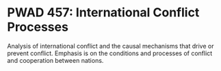 # PWAD 457: International Conflict Processes

Analysis of international conflict and the causal mechanisms that drive or prevent conflict. Emphasis is on the conditions and processes of conflict and cooperation between nations.